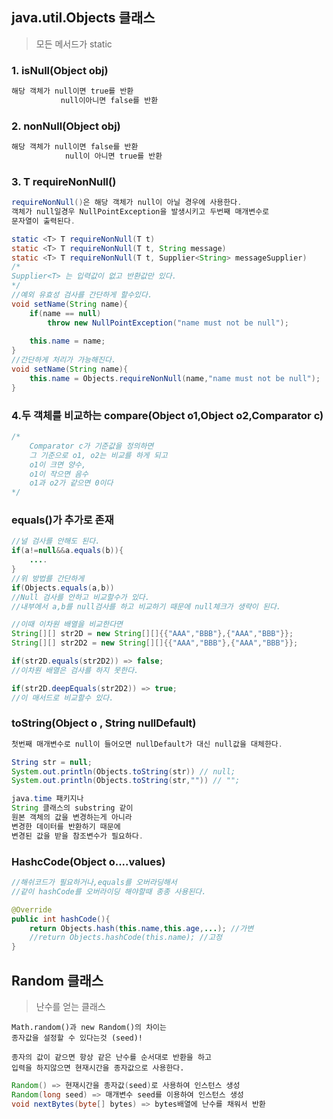 ## java.util.Objects 클래스
> 모든 메서드가 static
### 1. isNull(Object obj)
```java
해당 객체가 null이면 true를 반환
           null이아니면 false를 반환
```
### 2. nonNull(Object obj)
```java
해당 객체가 null이면 false를 반환
            null이 아니면 true를 반환
```
### 3.<T> T requireNonNull()
```java
requireNonNull()은 해당 객체가 null이 아닐 경우에 사용한다.
객체가 null일경우 NullPointException을 발생시키고 두번째 매개변수로 
문자열이 출력된다.

static <T> T requireNonNull(T t)
static <T> T requireNonNull(T t, String message)
static <T> T requireNonNull(T t, Supplier<String> messageSupplier)
/*
Supplier<T> 는 입력값이 없고 반환값만 있다.
*/
//예외 유효성 검사를 간단하게 할수있다.
void setName(String name){
    if(name == null)
        throw new NullPointException("name must not be null");
    
    this.name = name;
}
//간단하게 처리가 가능해진다.
void setName(String name){
    this.name = Objects.requireNonNull(name,"name must not be null");
}
```
### 4.두 객체를 비교하는 compare(Object o1,Object o2,Comparator c)
```java
/*
    Comparator c가 기준값을 정의하면
    그 기준으로 o1, o2는 비교를 하게 되고
    o1이 크면 양수,
    o1이 작으면 음수
    o1과 o2가 같으면 0이다 
*/
```

### equals()가 추가로 존재
```java
//널 검사를 안해도 된다.
if(a!=null&&a.equals(b)){
    ....
}
//위 방법를 간단하게
if(Objects.equals(a,b))
//Null 검사를 안하고 비교할수가 있다.
//내부에서 a,b를 null검사를 하고 비교하기 때문에 null체크가 생략이 된다.

//이때 이차원 배열을 비교한다면
String[][] str2D = new String[][]{{"AAA","BBB"},{"AAA","BBB"}};
String[][] str2D2 = new String[][]{{"AAA","BBB"},{"AAA","BBB"}};

if(str2D.equals(str2D2)) => false;
//이차원 배열은 검사를 하지 못한다.

if(str2D.deepEquals(str2D2)) => true;
//이 매서드로 비교할수 있다.
```
### toString(Object o , String nullDefault)
```java
첫번째 매개변수로 null이 들어오면 nullDefault가 대신 null값을 대체한다.

String str = null;
System.out.println(Objects.toString(str)) // null;
System.out.println(Objects.toString(str,"")) // "";

java.time 패키지나
String 클래스의 substring 같이
원본 객체의 값을 변경하는게 아니라
변경한 데이터를 반환하기 때문에
변경된 값을 받을 참조변수가 필요하다.
```
### HashcCode(Object o....values)
```java
//해쉬코드가 필요하거나,equals를 오버라딩해서
//같이 hashCode를 오버라이딩 해야할때 종종 사용된다.

@Override
public int hashCode(){
    return Objects.hash(this.name,this.age,...); //가변
    //return Objects.hashCode(this.name); //고정
}
```

## Random 클래스
> 난수를 얻는 클래스
```
Math.random()과 new Random()의 차이는
종자값을 설정할 수 있다는것 (seed)!

종자의 값이 같으면 항상 같은 난수를 순서대로 반환을 하고
입력을 하지않으면 현재시간을 종자값으로 사용한다.
```
```java
Random() => 현재시간을 종자값(seed)로 사용하여 인스턴스 생성
Random(long seed) => 매개변수 seed를 이용하여 인스턴스 생성
void nextBytes(byte[] bytes) => bytes배열에 난수를 채워서 반환
```